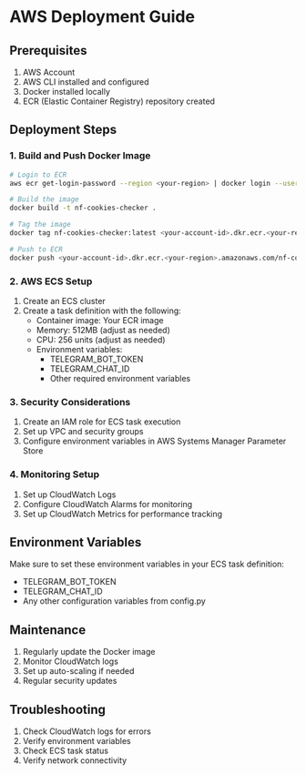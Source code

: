# AWS Deployment Guide

## Prerequisites
1. AWS Account
2. AWS CLI installed and configured
3. Docker installed locally
4. ECR (Elastic Container Registry) repository created

## Deployment Steps

### 1. Build and Push Docker Image
```bash
# Login to ECR
aws ecr get-login-password --region <your-region> | docker login --username AWS --password-stdin <your-account-id>.dkr.ecr.<your-region>.amazonaws.com

# Build the image
docker build -t nf-cookies-checker .

# Tag the image
docker tag nf-cookies-checker:latest <your-account-id>.dkr.ecr.<your-region>.amazonaws.com/nf-cookies-checker:latest

# Push to ECR
docker push <your-account-id>.dkr.ecr.<your-region>.amazonaws.com/nf-cookies-checker:latest
```

### 2. AWS ECS Setup
1. Create an ECS cluster
2. Create a task definition with the following:
   - Container image: Your ECR image
   - Memory: 512MB (adjust as needed)
   - CPU: 256 units (adjust as needed)
   - Environment variables:
     - TELEGRAM_BOT_TOKEN
     - TELEGRAM_CHAT_ID
     - Other required environment variables

### 3. Security Considerations
1. Create an IAM role for ECS task execution
2. Set up VPC and security groups
3. Configure environment variables in AWS Systems Manager Parameter Store

### 4. Monitoring Setup
1. Set up CloudWatch Logs
2. Configure CloudWatch Alarms for monitoring
3. Set up CloudWatch Metrics for performance tracking

## Environment Variables
Make sure to set these environment variables in your ECS task definition:
- TELEGRAM_BOT_TOKEN
- TELEGRAM_CHAT_ID
- Any other configuration variables from config.py

## Maintenance
1. Regularly update the Docker image
2. Monitor CloudWatch logs
3. Set up auto-scaling if needed
4. Regular security updates

## Troubleshooting
1. Check CloudWatch logs for errors
2. Verify environment variables
3. Check ECS task status
4. Verify network connectivity 